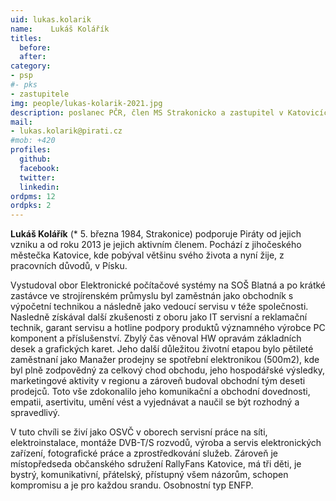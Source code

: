 ```yaml
---
uid: lukas.kolarik
name:    Lukáš Kolářík
titles:
  before: 
  after:
category:
- psp
#- pks
- zastupitele
img: people/lukas-kolarik-2021.jpg
description: poslanec PČR, člen MS Strakonicko a zastupitel v Katovicích
mail:
- lukas.kolarik@pirati.cz
#mob: +420
profiles:
  github:
  facebook:				
  twitter:
  linkedin:
ordpms: 12
ordpks: 2 
---
```


**Lukáš Kolářík** (* 5. března 1984, Strakonice) podporuje Piráty od jejich vzniku a od roku 2013 je jejich aktivním členem. Pochází z jihočeského městečka Katovice, kde pobýval většinu svého života a nyní žije, z pracovních důvodů, v Písku.

Vystudoval obor Elektronické počítačové systémy na SOŠ Blatná a po krátké zastávce ve strojírenském průmyslu byl zaměstnán jako obchodník s výpočetní technikou a následně jako vedoucí servisu v téže společnosti. Nasledně získával další zkušenosti z oboru jako IT servisní a reklamační technik, garant servisu a hotline podpory produktů významného výrobce PC komponent a příslušenství. Zbylý čas věnoval HW opravám základních desek a grafických karet. Jeho další důležitou životní etapou bylo pětileté zaměstnaní jako Manažer prodejny se spotřební elektronikou (500m2), kde byl plně zodpovědný za celkový chod obchodu, jeho hospodářské výsledky, marketingové aktivity v regionu a zároveň budoval obchodní tým deseti prodejců. Toto vše zdokonalilo jeho komunikační a obchodní dovednosti, empatii, asertivitu, umění vést a vyjednávat a naučil se být rozhodný a spravedlivý.

V tuto chvíli se živí jako OSVČ v oborech servisní práce na síti, elektroinstalace, montáže DVB-T/S rozvodů, výroba a servis elektronických zařízení, fotografické práce a zprostředkování služeb. Zároveň je místopředseda občanského sdružení RallyFans Katovice, má tři děti, je bystrý, komunikativní, přátelský, přístupný všem názorům, schopen kompromisu a je pro každou srandu. Osobnostní typ ENFP.
